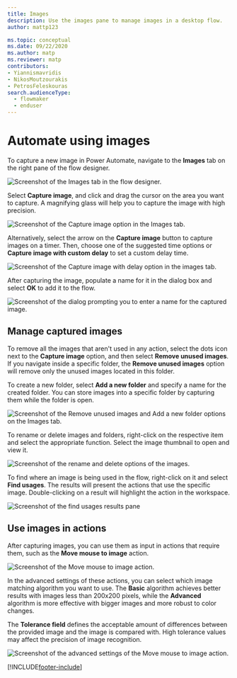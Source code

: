 ```yaml
---
title: Images
description: Use the images pane to manage images in a desktop flow.
author: mattp123

ms.topic: conceptual
ms.date: 09/22/2020
ms.author: matp
ms.reviewer: matp
contributors:
- Yiannismavridis
- NikosMoutzourakis
- PetrosFeleskouras
search.audienceType: 
  - flowmaker
  - enduser
---
```


# Automate using images

To capture a new image in Power Automate, navigate to the **Images** tab on the right pane of the flow designer.

![Screenshot of the Images tab in the flow designer.](media\images\images-pane.png)

Select **Capture image**, and click and drag the cursor on the area you want to capture. A magnifying glass will help you to capture the image with high precision.

![Screenshot of the Capture image option in the Images tab.](media\images\capture-image.png)

Alternatively, select the arrow on the **Capture image** button to capture images on a timer. Then, choose one of the suggested time options or **Capture image with custom delay** to set a custom delay time.

![Screenshot of the Capture image with delay option in the images tab.](media\images\delay-capture.png)

After capturing the image, populate a name for it in the dialog box and select **OK** to add it to the flow.

![Screenshot of the dialog prompting you to enter a name for the captured image.](media\images\image-name.png)

## Manage captured images

To remove all the images that aren't used in any action, select the dots icon next to the **Capture image** option, and then select **Remove unused images**. If you navigate inside a specific folder, the **Remove unused images** option will remove only the unused images located in this folder.

To create a new folder, select **Add a new folder** and specify a name for the created folder. You can store images into a specific folder by capturing them while the folder is open.

![Screenshot of the Remove unused images and Add a new folder options on the Images tab.](media\images\remove-unused-images.png)

To rename or delete images and folders, right-click on the respective item and select the appropriate function. Select the image thumbnail to open and view it.

![Screenshot of the rename and delete options of the images.](media\images\rename-delete-images.png)

To find where an image is being used in the flow, right-click on it and select **Find usages**. The results will present the actions that use the specific image. Double-clicking on a result will highlight the action in the workspace.

![Screenshot of the find usages results pane](media\images\find-usages-results.png)

## Use images in actions

After capturing images, you can use them as input in actions that require them, such as the **Move mouse to image** action.

![Screenshot of the Move mouse to image action.](media\images\move-mouse-image-action.png)

In the advanced settings of these actions, you can select which image matching algorithm you want to use. The **Basic** algorithm achieves better results with images less than 200x200 pixels, while the **Advanced** algorithm is more effective with bigger images and more robust to color changes.

The **Tolerance field** defines the acceptable amount of differences between the provided image and the image is compared with. High tolerance values may affect the precision of image recognition.

![Screenshot of the advanced settings of the Move mouse to image action.](media\images\move-mouse-image-action-advanced.png)

[!INCLUDE[footer-include](../includes/footer-banner.md)]
